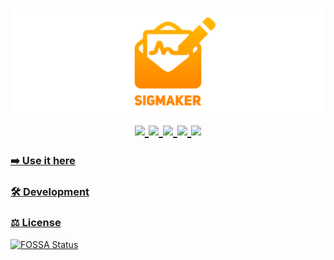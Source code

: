 <h1 align="center">
    <a href="https://sigmaker.app" target="_blank" alt="Sigmaker">
        <img src="https://raw.githubusercontent.com/Burry/Sigmaker/master/docs/banner.png" />
    </a>
    <br />
    <a href="https://travis-ci.com/Burry/Sigmaker" target="_blank" alt="Build Status">
        <img src="https://travis-ci.com/Burry/Sigmaker.svg?branch=master" />
    </a>
    <a href="https://codecov.io/gh/Burry/Sigmaker" target="_blank" alt="Code Coverage">
        <img src="https://codecov.io/gh/Burry/Sigmaker/branch/master/graph/badge.svg" />
    </a>
    <a href="https://app.fossa.io/projects/custom%2B9027%2Fgithub.com%2FBurry%2FSigmaker/refs/branch/master/6c59a662142ae9b00acc82d2463165688d861213/browse/dependencies" target="_blank" alt="Dependency Status">
        <img src="https://david-dm.org/Burry/Sigmaker.svg" />
    </a>
    <a href="https://github.com/Burry/Sigmaker/blob/master/LICENSE" alt="MIT License">
        <img src="https://img.shields.io/github/license/Burry/Sigmaker.svg?color=%234c1" />
    </a>
    <a href="https://app.fossa.io/projects/custom%2B9027%2Fgithub.com%2FBurry%2FSigmaker?ref=badge_shield" alt="FOSSA Status">
        <img src="https://app.fossa.io/api/projects/custom%2B9027%2Fgithub.com%2FBurry%2FSigmaker.svg?type=shield" />
    </a>
</h1>

### [➡️ Use it here](https://sigmaker.app)

### [🛠 Development](docs/Development.md)

### [⚖️ License](https://app.fossa.io/projects/custom%2B9027%2Fgithub.com%2FBurry%2FSigmaker)

[![FOSSA Status](https://app.fossa.io/api/projects/custom%2B9027%2Fgithub.com%2FBurry%2FSigmaker.svg?type=large)](https://app.fossa.io/projects/custom%2B9027%2Fgithub.com%2FBurry%2FSigmaker?ref=badge_large)
